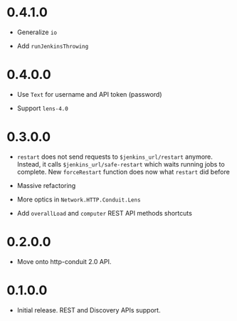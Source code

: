 0.4.1.0
=======

  * Generalize `io`

  * Add `runJenkinsThrowing`

0.4.0.0
=======

  * Use `Text` for username and API token (password)

  * Support `lens-4.0`

0.3.0.0
=======

  * `restart` does not send requests to `$jenkins_url/restart` anymore. Instead, it calls
  `$jenkins_url/safe-restart` which waits running jobs to complete. New `forceRestart` function
  does now what `restart` did before

  * Massive refactoring

  * More optics in `Network.HTTP.Conduit.Lens`

  * Add `overallLoad` and `computer` REST API methods shortcuts

0.2.0.0
=======

  * Move onto http-conduit 2.0 API.

0.1.0.0
=======

  * Initial release. REST and Discovery APIs support.
